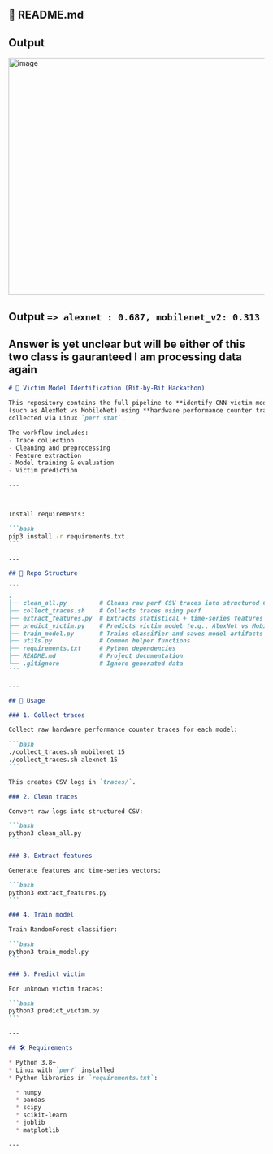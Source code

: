 ## 📄 README.md

## Output
<img width="712" height="467" alt="image" src="https://github.com/user-attachments/assets/addebaaf-1ce4-4823-8dd2-c953ec98e427" />

## Output ```=> alexnet : 0.687, mobilenet_v2: 0.313``` 
## Answer is yet unclear but will be either of this two class is gauranteed I am processing data again


````markdown
# 🧩 Victim Model Identification (Bit-by-Bit Hackathon)

This repository contains the full pipeline to **identify CNN victim models**  
(such as AlexNet vs MobileNet) using **hardware performance counter traces**  
collected via Linux `perf stat`.

The workflow includes:
- Trace collection
- Cleaning and preprocessing
- Feature extraction
- Model training & evaluation
- Victim prediction

---



Install requirements:

```bash
pip3 install -r requirements.txt
```

---

## 📂 Repo Structure

```
.
├── clean_all.py         # Cleans raw perf CSV traces into structured CSV
├── collect_traces.sh    # Collects traces using perf
├── extract_features.py  # Extracts statistical + time-series features
├── predict_victim.py    # Predicts victim model (e.g., AlexNet vs MobileNet)
├── train_model.py       # Trains classifier and saves model artifacts
├── utils.py             # Common helper functions
├── requirements.txt     # Python dependencies
├── README.md            # Project documentation
└── .gitignore           # Ignore generated data
```

---

## 🚀 Usage

### 1. Collect traces

Collect raw hardware performance counter traces for each model:

```bash
./collect_traces.sh mobilenet 15
./collect_traces.sh alexnet 15
```

This creates CSV logs in `traces/`.

### 2. Clean traces

Convert raw logs into structured CSV:

```bash
python3 clean_all.py
```

### 3. Extract features

Generate features and time-series vectors:

```bash
python3 extract_features.py
```

### 4. Train model

Train RandomForest classifier:

```bash
python3 train_model.py
```

### 5. Predict victim

For unknown victim traces:

```bash
python3 predict_victim.py
```

---

## 🛠 Requirements

* Python 3.8+
* Linux with `perf` installed
* Python libraries in `requirements.txt`:

  * numpy
  * pandas
  * scipy
  * scikit-learn
  * joblib
  * matplotlib

---




